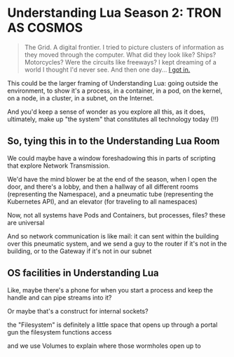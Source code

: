 # Understanding Lua Season 2: TRON AS COSMOS

> The Grid. A digital frontier. I tried to picture clusters of information as they moved through the computer. What did they look like? Ships? Motorcycles? Were the circuits like freeways? I kept dreaming of a world I thought I'd never see. And then one day... [I got in.](https://www.youtube.com/watch?v=43nr4E5kKRg&list=PLue_k3rjMkaAxEHRjNCdjL5XVJUsUU0Sx&index=2)

This could be the larger framing of Understanding Lua: going outside the environment, to show it's a process, in a container, in a pod, on the kernel, on a node, in a cluster, in a subnet, on the Internet.

And you'd keep a sense of wonder as you explore all this, as it does, ultimately, make up "the system" that constitutes all technology today (!!)

## So, tying this in to the Understanding Lua Room

We could maybe have a window foreshadowing this in parts of scripting that explore Network Transmission.

We'd have the mind blower be at the end of the season, when I open the door, and there's a lobby, and then a hallway of all different rooms (representing the Namespace), and a pneumatic tube (representing the Kubernetes API), and an elevator (for traveling to all namespaces)

Now, not all systems have Pods and Containers, but processes, files? these are universal

And so network communication is like mail: it can sent within the building over this pneumatic system, and we send a guy to the router if it's not in the building, or to the Gateway if it's not in our subnet

## OS facilities in Understanding Lua

Like, maybe there's a phone for when you start a process and keep the handle and can pipe streams into it?

Or maybe that's a construct for internal sockets?

the "Filesystem" is definitely a little space that opens up through a portal gun the filesystem functions access

and we use Volumes to explain where those wormholes open up to
